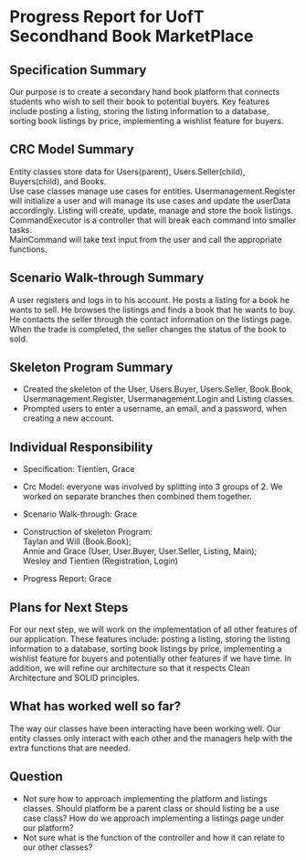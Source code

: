 # Progress Report for UofT Secondhand Book MarketPlace

## Specification Summary
Our purpose is to create a secondary hand book platform that connects students who wish to sell their book to potential
buyers. Key features include posting a listing, storing the listing information to a database, sorting book listings by price, implementing a
wishlist feature for buyers.

## CRC Model Summary
Entity classes store data for Users(parent), Users.Seller(child), Buyers(child), and Books.\
Use case classes manage use cases for entities. Usermanagement.Register will initialize a user and will manage its
use cases and update the userData accordingly. Listing will create, update, manage and store the book listings.\
CommandExecutor is a controller that will break each command into smaller tasks.\
MainCommand will take text input from the user and call the appropriate functions.

## Scenario Walk-through Summary
A user registers and logs in to his account. He posts a listing for a book he wants to sell. He browses the listings and 
finds a book that he wants to buy. He contacts the seller through the contact information on the listings page. When the 
trade is completed, the seller changes the status of the book to sold.

## Skeleton Program Summary
* Created the skeleton of the User, Users.Buyer, Users.Seller, Book.Book, Usermanagement.Register, Usermanagement.Login and Listing classes.
* Prompted users to enter a username, an email, and a password, when creating a new account.

## Individual Responsibility

* Specification: Tientien, Grace

* Crc Model: everyone was involved by splitting into 3 groups of 2. We worked on separate branches then combined them together.

* Scenario Walk-through: Grace

* Construction of skeleton Program:\
Taylan and Will (Book.Book);\
Annie and Grace (User, User.Buyer, User.Seller, Listing, Main);\
Wesley and Tientien (Registration, Login)

* Progress Report: Grace

## Plans for Next Steps
For our next step, we will work on the implementation of all other features of our application. These features include:
posting a listing, storing the listing information to a database, sorting book listings by price, implementing a 
wishlist feature for buyers and potentially other features if we have time. In addition, we will refine 
our architecture so that it respects Clean Architecture and SOLID principles.

## What has worked well so far?
The way our classes have been interacting have been working well. Our entity classes only interact with each other and 
the managers help with the extra functions that are needed.

## Question
* Not sure how to approach implementing the platform and listings classes. Should platform be a parent class or should 
listing be a use case class? How do we approach implementing a listings page under our platform?
* Not sure what is the function of the controller and how it can relate to our other classes?
